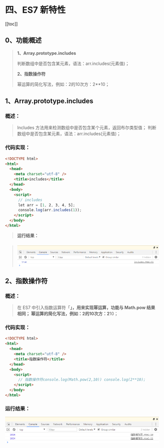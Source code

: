 # 四、ES7 新特性
<!-- Markdown 目录语法 -->
[[toc]]
## 0、功能概述

> **1、Array.prototype.includes**
>
> 判断数组中是否包含某元素，语法：arr.includes(元素值)；
>
> **2、指数操作符**
>
> 幂运算的简化写法，例如：2的10次方：2**10；

## 1、Array.prototype.includes

### 概述：

> Includes 方法用来检测数组中是否包含某个元素，返回布尔类型值；
> 判断数组中是否包含某元素，语法：arr.includes(元素值)；

### 代码实现： 
```html
<!DOCTYPE html>
<html>
  <head>
    <meta charset="utf-8" />
    <title>includes</title>
  </head>
  <body>
    <script>
      // includes
      let arr = [1, 2, 3, 4, 5];
      console.log(arr.includes(1));
    </script>
  </body>
</html>
```

> **运行结果：**

### 

> ![](../imgs/media/image47.png)

## 2、指数操作符
### 概述：

> 在 ES7 中引入指数运算符「**」，用来实现幂运算，功能与 Math.pow
> 结果相同； 幂运算的简化写法，例如：2的10次方：2**10；

### 代码实现： 
```html
<!DOCTYPE html>
<html>
  <head>
    <meta charset="utf-8" />
    <title>指数操作符</title>
  </head>
  <body>
    <script>
      // 指数操作符console.log(Math.pow(2,10)) console.log(2**10);
    </script>
  </body>
</html>
```
### 运行结果：

![](../imgs/media/image48.png)
